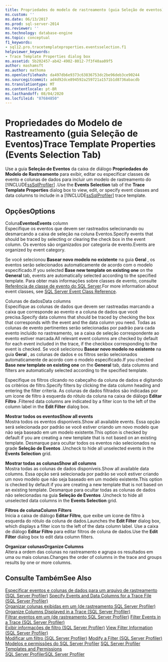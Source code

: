 ```yaml
---
title: Propriedades do modelo de rastreamento (guia Seleção de eventos) | Microsoft Docs
ms.custom: ''
ms.date: 06/13/2017
ms.prod: sql-server-2014
ms.reviewer: ''
ms.technology: database-engine
ms.topic: conceptual
f1_keywords:
- sql12.pro.tracetemplateproperties.eventsselection.f1
helpviewer_keywords:
- Trace Template Properties dialog box
ms.assetid: 5b202457-ab42-4902-8012-7f3f40aa09f5
author: mashamsft
ms.author: mathoma
ms.openlocfilehash: da497db6e9373c63836753dc2be96deb3ce90244
ms.sourcegitcommit: ad4d92dce894592a259721a1571b1d8736abacdb
ms.translationtype: MT
ms.contentlocale: pt-BR
ms.lasthandoff: 08/04/2020
ms.locfileid: "87684850"
---
```

# <a name="trace-template-properties-events-selection-tab"></a><span data-ttu-id="c0d14-102">Propriedades do Modelo de Rastreamento (guia Seleção de Eventos)</span><span class="sxs-lookup"><span data-stu-id="c0d14-102">Trace Template Properties (Events Selection Tab)</span></span>
  <span data-ttu-id="c0d14-103">Use a guia **Seleção de Eventos** da caixa de diálogo **Propriedades do Modelo de Rastreamento** para exibir, editar ou especificar classes de evento e colunas de dados para incluir um modelo de rastreamento do [!INCLUDE[ssSqlProfiler](../includes/sssqlprofiler-md.md)] .</span><span class="sxs-lookup"><span data-stu-id="c0d14-103">Use the **Events Selection** tab of the **Trace Template Properties** dialog box to view, edit, or specify event classes and data columns to include in a [!INCLUDE[ssSqlProfiler](../includes/sssqlprofiler-md.md)] trace template.</span></span>  
  
## <a name="options"></a><span data-ttu-id="c0d14-104">Opções</span><span class="sxs-lookup"><span data-stu-id="c0d14-104">Options</span></span>  
 <span data-ttu-id="c0d14-105">Coluna**Eventos**</span><span class="sxs-lookup"><span data-stu-id="c0d14-105">**Events** column</span></span>  
 <span data-ttu-id="c0d14-106">Especifique os eventos que devem ser rastreados selecionando ou desmarcando a caixa de seleção na coluna Eventos.</span><span class="sxs-lookup"><span data-stu-id="c0d14-106">Specify events that should be traced by selecting or clearing the check box in the event column.</span></span> <span data-ttu-id="c0d14-107">Os eventos são organizados por categoria de evento.</span><span class="sxs-lookup"><span data-stu-id="c0d14-107">Events are organized by event category.</span></span>  
  
 <span data-ttu-id="c0d14-108">Se você selecionou **Basear novo modelo no existente** na guia **Geral** , os eventos serão selecionados automaticamente de acordo com o modelo especificado.</span><span class="sxs-lookup"><span data-stu-id="c0d14-108">If you selected **Base new template on existing one** on the **General** tab, events are automatically selected according to the specified template.</span></span> <span data-ttu-id="c0d14-109">Para obter mais informações sobre classes de evento, consulte [Referência de classe de evento do SQL Server](../relational-databases/event-classes/sql-server-event-class-reference.md).</span><span class="sxs-lookup"><span data-stu-id="c0d14-109">For more information about event classes, see [SQL Server Event Class Reference](../relational-databases/event-classes/sql-server-event-class-reference.md).</span></span>  
  
 <span data-ttu-id="c0d14-110">Colunas de dados</span><span class="sxs-lookup"><span data-stu-id="c0d14-110">Data columns</span></span>  
 <span data-ttu-id="c0d14-111">Especifique as colunas de dados que devem ser rastreadas marcando a caixa que corresponde ao evento e a coluna de dados que você precisa.</span><span class="sxs-lookup"><span data-stu-id="c0d14-111">Specify data columns that should be traced by checking the box that corresponds with the event and the data column you need.</span></span> <span data-ttu-id="c0d14-112">Todas as colunas de evento pertinentes serão selecionadas por padrão para cada evento incluído no rastreamento, se a caixa de seleção correspondente ao evento estiver marcada.</span><span class="sxs-lookup"><span data-stu-id="c0d14-112">All relevant event columns are checked by default for each event included in the trace, if the checkbox corresponding to the event is checked.</span></span> <span data-ttu-id="c0d14-113">Se você selecionou **Basear novo modelo no existente** na guia **Geral** , as colunas de dados e os filtros serão selecionados automaticamente de acordo com o modelo especificado.</span><span class="sxs-lookup"><span data-stu-id="c0d14-113">If you checked **Base new template on existing one** on the **General** tab, data columns and filters are automatically selected according to the specified template.</span></span>  
  
 <span data-ttu-id="c0d14-114">Especifique os filtros clicando no cabeçalho da coluna de dados e digitando os critérios de filtro.</span><span class="sxs-lookup"><span data-stu-id="c0d14-114">Specify filters by clicking the data column heading and entering the filter criteria.</span></span> <span data-ttu-id="c0d14-115">As colunas de dados filtrados são indicadas por um ícone de filtro à esquerda do rótulo da coluna na caixa de diálogo **Editar Filtro** .</span><span class="sxs-lookup"><span data-stu-id="c0d14-115">Filtered data columns are indicated by a filter icon to the left of the column label in the **Edit Filter** dialog box.</span></span>  
  
 <span data-ttu-id="c0d14-116">**Mostrar todos os eventos**</span><span class="sxs-lookup"><span data-stu-id="c0d14-116">**Show all events**</span></span>  
 <span data-ttu-id="c0d14-117">Mostra todos os eventos disponíveis.</span><span class="sxs-lookup"><span data-stu-id="c0d14-117">Show all available events.</span></span> <span data-ttu-id="c0d14-118">Essa opção será selecionada por padrão se você estiver criando um novo modelo que não seja baseado em um modelo existente.</span><span class="sxs-lookup"><span data-stu-id="c0d14-118">This option is checked by default if you are creating a new template that is not based on an existing template.</span></span> <span data-ttu-id="c0d14-119">Desmarque para ocultar todos os eventos não selecionados na grade **Seleção de Eventos** .</span><span class="sxs-lookup"><span data-stu-id="c0d14-119">Uncheck to hide all unselected events in the **Events Selection** grid.</span></span>  
  
 <span data-ttu-id="c0d14-120">**Mostrar todas as colunas**</span><span class="sxs-lookup"><span data-stu-id="c0d14-120">**Show all columns**</span></span>  
 <span data-ttu-id="c0d14-121">Mostra todas as colunas de dados disponíveis.</span><span class="sxs-lookup"><span data-stu-id="c0d14-121">Show all available data columns.</span></span> <span data-ttu-id="c0d14-122">Essa opção será selecionada por padrão se você estiver criando um novo modelo que não seja baseado em um modelo existente.</span><span class="sxs-lookup"><span data-stu-id="c0d14-122">This option is checked by default if you are creating a new template that is not based on an existing template.</span></span> <span data-ttu-id="c0d14-123">Desmarque para ocultar todas as colunas de dados não selecionadas na guia **Seleção de Eventos** .</span><span class="sxs-lookup"><span data-stu-id="c0d14-123">Uncheck to hide all unselected data columns in the **Events Selection** grid.</span></span>  
  
 <span data-ttu-id="c0d14-124">**Filtros de coluna**</span><span class="sxs-lookup"><span data-stu-id="c0d14-124">**Column Filters**</span></span>  
 <span data-ttu-id="c0d14-125">Inicia a caixa de diálogo **Editar Filtro**, que exibe um ícone de filtro à esquerda do rótulo da coluna de dados.</span><span class="sxs-lookup"><span data-stu-id="c0d14-125">Launches the **Edit Filter** dialog box, which displays a filter icon to the left of the data column label.</span></span> <span data-ttu-id="c0d14-126">Use a caixa de diálogo **Editar Filtro** para editar filtros de coluna de dados.</span><span class="sxs-lookup"><span data-stu-id="c0d14-126">Use the **Edit Filter** dialog box to edit data column filters.</span></span>  
  
 <span data-ttu-id="c0d14-127">**Organizar colunas**</span><span class="sxs-lookup"><span data-stu-id="c0d14-127">**Organize Columns**</span></span>  
 <span data-ttu-id="c0d14-128">Altera a ordem das colunas no rastreamento e agrupa os resultados em uma ou mais colunas.</span><span class="sxs-lookup"><span data-stu-id="c0d14-128">Changes the order of columns in the trace and groups results by one or more columns.</span></span>  
  
## <a name="see-also"></a><span data-ttu-id="c0d14-129">Consulte Também</span><span class="sxs-lookup"><span data-stu-id="c0d14-129">See Also</span></span>  
 <span data-ttu-id="c0d14-130">[Especificar eventos e colunas de dados para um arquivo de rastreamento &#40;SQL Server Profiler&#41;](../tools/sql-server-profiler/specify-events-and-data-columns-for-a-trace-file-sql-server-profiler.md) </span><span class="sxs-lookup"><span data-stu-id="c0d14-130">[Specify Events and Data Columns for a Trace File &#40;SQL Server Profiler&#41;](../tools/sql-server-profiler/specify-events-and-data-columns-for-a-trace-file-sql-server-profiler.md) </span></span>  
 <span data-ttu-id="c0d14-131">[Organizar colunas exibidas em um &#40;de rastreamento SQL Server Profiler&#41;](../tools/sql-server-profiler/organize-columns-displayed-in-a-trace-sql-server-profiler.md) </span><span class="sxs-lookup"><span data-stu-id="c0d14-131">[Organize Columns Displayed in a Trace &#40;SQL Server Profiler&#41;](../tools/sql-server-profiler/organize-columns-displayed-in-a-trace-sql-server-profiler.md) </span></span>  
 <span data-ttu-id="c0d14-132">[Filtrar eventos em um &#40;de rastreamento SQL Server Profiler&#41;](../tools/sql-server-profiler/filter-events-in-a-trace-sql-server-profiler.md) </span><span class="sxs-lookup"><span data-stu-id="c0d14-132">[Filter Events in a Trace &#40;SQL Server Profiler&#41;](../tools/sql-server-profiler/filter-events-in-a-trace-sql-server-profiler.md) </span></span>  
 <span data-ttu-id="c0d14-133">[Exibir informações de filtro &#40;SQL Server Profiler&#41;](../tools/sql-server-profiler/view-filter-information-sql-server-profiler.md) </span><span class="sxs-lookup"><span data-stu-id="c0d14-133">[View Filter Information &#40;SQL Server Profiler&#41;](../tools/sql-server-profiler/view-filter-information-sql-server-profiler.md) </span></span>  
 <span data-ttu-id="c0d14-134">[Modificar um filtro &#40;SQL Server Profiler&#41;](../tools/sql-server-profiler/modify-a-filter-sql-server-profiler.md) </span><span class="sxs-lookup"><span data-stu-id="c0d14-134">[Modify a Filter &#40;SQL Server Profiler&#41;](../tools/sql-server-profiler/modify-a-filter-sql-server-profiler.md) </span></span>  
 <span data-ttu-id="c0d14-135">[Modelos e permissões do SQL Server Profiler](../tools/sql-server-profiler/sql-server-profiler-templates-and-permissions.md) </span><span class="sxs-lookup"><span data-stu-id="c0d14-135">[SQL Server Profiler Templates and Permissions](../tools/sql-server-profiler/sql-server-profiler-templates-and-permissions.md) </span></span>  
 [<span data-ttu-id="c0d14-136">SQL Server Profiler</span><span class="sxs-lookup"><span data-stu-id="c0d14-136">SQL Server Profiler</span></span>](../tools/sql-server-profiler/sql-server-profiler.md)  
  
  
